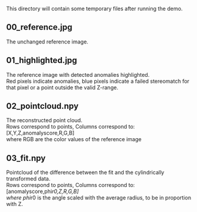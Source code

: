 This directory will contain some temporary files after running the demo.

## 00_reference.jpg

The unchanged reference image.

## 01_highlighted.jpg

The reference image with detected anomalies highlighted.  
Red pixels indicate anomalies, blue pixels indicate a failed stereomatch for that pixel or a point outside the valid Z-range.

## 02_pointcloud.npy

The reconstructed point cloud.  
Rows correspond to points, Columns correspond to:  
[X,Y,Z,anomalyscore,R,G,B]  
where RGB are the color values of the reference image

## 03_fit.npy

Pointcloud of the difference between the fit and the cylindrically transformed data.  
Rows correspond to points, Columns correspond to:  
[anomalyscore,phi*r0,Z,R,G,B]  
where phi*r0 is the angle scaled with the average radius, to be in proportion with Z.
